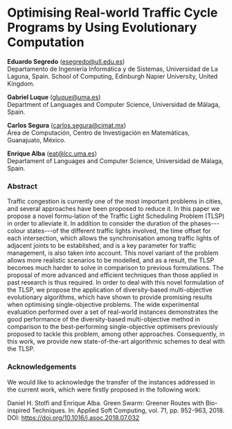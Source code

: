 # Optimising Real-world Traffic Cycle Programs by Using Evolutionary Computation

**Eduardo Segredo** (esegredo@ull.edu.es) </br>
Departamento de Ingeniería Informática y de Sistemas, Universidad de La Laguna, Spain.
School of Computing, Edinburgh Napier University, United Kingdom.

**Gabriel Luque** (gluque@uma.es) </br>
Department of Languages and Computer Science, Universidad de Málaga, Spain.

**Carlos Segura** (carlos.segura@cimat.mx) </br>
Área de Computación, Centro de Investigación en Matemáticas, Guanajuato, México.

**Enrique Alba** (eat@lcc.uma.es) </br>
Departament of Languages and Computer Science, Universidad de Málaga, Spain.

### Abstract

Traffic congestion is currently one of the most important problems in cities, and several approaches have been proposed to reduce it. In this paper we propose a novel formu-lation of the Traffic Light Scheduling Problem (TLSP) in order to alleviate it. In addition to consider the duration of the phases---colour states---of the different traffic lights involved, the time offset for each intersection, which allows the synchronisation among traffic lights of adjacent joints to be established, and is a key parameter for traffic management, is also taken into account. This novel variant of the problem allows more realistic scenarios to be modelled, and as a result, the TLSP becomes much harder to solve in comparison to previous formulations. The proposal of more advanced and efficient techniques than those applied in past research is thus required.  In order to deal with this novel formulation of the TLSP, we propose the application of diversity-based multi-objective evolutionary algorithms, which have shown to provide promising results when optimising single-objective problems. The wide experimental evaluation performed over a set of real-world instances demonstrates the good performance of the diversity-based multi-objective method in comparison to the best-performing single-objective optimisers previously proposed to tackle this problem, among other approaches. Consequently, in this work, we provide new state-of-the-art algorithmic schemes to deal with the TLSP.

### Acknowledgements

We would like to acknowledge the transfer of the instances addressed in the current work, which were firstly proposed in the following work:

Daniel H. Stolfi and Enrique Alba. Green Swarm: Greener Routes with Bio-inspired Techniques. In: Applied Soft Computing, vol. 71, pp. 952-963, 2018. DOI: https://doi.org/10.1016/j.asoc.2018.07.032
